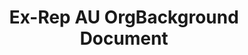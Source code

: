 ---
title: Ex-Rep AU OrgBackground Document
redirect_to: https://docs.google.com/document/d/1tKbONRYZe5-xsJtwRVumtLB_qBXrILwJ/edit?usp=sharing&ouid=103621780993077038528&rtpof=true&sd=true
redirect_from: 
  - /AU-OrgBackground
  - /au-orgbackground
---